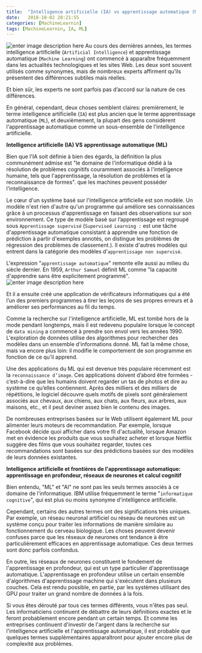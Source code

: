 ```yaml
---
title:  "Intelligence artificielle (IA) vs apprentissage automatique (ML)."
date:   2018-10-02 20:21:55
categories: [MachineLearnin]
tags: [MachineLearnin, IA, ML]
---
```

![enter image description here](https://cdn-images-1.medium.com/max/700/0*wNFF7lH8QyswBM6X.png)
Au cours des dernières années, les termes intelligence artificielle (`Artificial Intelligence`) et apprentissage automatique (`Machine Learning`) ont commencé à apparaître fréquemment dans les actualités technologiques et les sites Web. Les deux sont souvent utilisés comme synonymes, mais de nombreux experts affirment qu’ils présentent des différences subtiles mais réelles.

Et bien sûr, les experts ne sont parfois pas d’accord sur la nature de ces différences.

En général, cependant, deux choses semblent claires: premièrement, le terme intelligence artificielle (`IA`) est plus ancien que le terme apprentissage automatique (`ML`), et deuxièmement, la plupart des gens considèrent l'apprentissage automatique comme un sous-ensemble de l'intelligence artificielle.

**Intelligence artificielle (IA) VS apprentissage automatique (ML)**

Bien que l'IA soit définie à bien des égards, la définition la plus communément admise est "le domaine de l'informatique dédié à la résolution de problèmes cognitifs couramment associés à l'intelligence humaine, tels que l'apprentissage, la résolution de problèmes et la reconnaissance de formes". que les machines peuvent posséder l'intelligence.

Le cœur d'un système basé sur l'intelligence artificielle est son modèle. Un modèle n'est rien d'autre qu'un programme qui améliore ses connaissances grâce à un processus d'apprentissage en faisant des observations sur son environnement. Ce type de modèle basé sur l’apprentissage est regroupé sous `Apprentissage supervisé` (`Supervised Learning :` est une tâche d'apprentissage automatique consistant à apprendre une fonction de prédiction à partir d'exemples annotés, on distingue les problèmes de régression des problèmes de classement.). Il existe d'autres modèles qui entrent dans la catégorie des modèles d'`apprentissage non supervisé`.

L'expression "`apprentissage automatique`" remonte elle aussi au milieu du siècle dernier. En 1959, `Arthur Samuel` définit ML comme "la capacité d'apprendre sans être explicitement programmé". 
![enter image description here](https://upload.wikimedia.org/wikipedia/commons/f/f8/This_is_the_photo_of_Arthur_Samuel.jpg)

Et il a ensuite créé une application de vérificateurs informatiques qui a été l’un des premiers programmes à tirer les leçons de ses propres erreurs et à améliorer ses performances au fil du temps.

Comme la recherche sur l'intelligence artificielle, ML est tombé hors de la mode pendant longtemps, mais il est redevenu populaire lorsque le concept de `data mining` a commencé à prendre son envol vers les années 1990. L'exploration de données utilise des algorithmes pour rechercher des modèles dans un ensemble d'informations donné. ML fait la même chose, mais va encore plus loin: il modifie le comportement de son programme en fonction de ce qu'il apprend.

Une des applications du ML qui est devenue très populaire récemment est la `reconnaissance d’image`. Ces applications doivent d’abord être formées - c’est-à-dire que les humains doivent regarder un tas de photos et dire au système ce qu’elles contiennent. Après des milliers et des milliers de répétitions, le logiciel découvre quels motifs de pixels sont généralement associés aux chevaux, aux chiens, aux chats, aux fleurs, aux arbres, aux maisons, etc., et il peut deviner assez bien le contenu des images.

De nombreuses entreprises basées sur le Web utilisent également ML pour alimenter leurs moteurs de recommandation. Par exemple, lorsque Facebook décide quoi afficher dans votre fil d'actualité, lorsque Amazon met en évidence les produits que vous souhaitez acheter et lorsque Netflix suggère des films que vous souhaitez regarder, toutes ces recommandations sont basées sur des prédictions basées sur des modèles de leurs données existantes.

**Intelligence artificielle et frontières de l'apprentissage automatique:** **apprentissage en profondeur, réseaux de neurones et calcul cognitif**

Bien entendu, "ML" et "AI" ne sont pas les seuls termes associés à ce domaine de l'informatique. IBM utilise fréquemment le terme "`informatique cognitive`", qui est plus ou moins synonyme d'intelligence artificielle.

Cependant, certains des autres termes ont des significations très uniques. Par exemple, un réseau neuronal artificiel ou réseau de neurones est un système conçu pour traiter les informations de manière similaire au fonctionnement du cerveau biologique. Les choses peuvent devenir confuses parce que les réseaux de neurones ont tendance à être particulièrement efficaces en apprentissage automatique. Ces deux termes sont donc parfois confondus.

En outre, les réseaux de neurones constituent le fondement de l'apprentissage en profondeur, qui est un type particulier d'apprentissage automatique. L'apprentissage en profondeur utilise un certain ensemble d'algorithmes d'apprentissage machine qui s'exécutent dans plusieurs couches. Cela est rendu possible, en partie, par les systèmes utilisant des GPU pour traiter un grand nombre de données à la fois.

Si vous êtes dérouté par tous ces termes différents, vous n'êtes pas seul. Les informaticiens continuent de débattre de leurs définitions exactes et le feront probablement encore pendant un certain temps. Et comme les entreprises continuent d'investir de l'argent dans la recherche sur l'intelligence artificielle et l'apprentissage automatique, il est probable que quelques termes supplémentaires apparaîtront pour ajouter encore plus de complexité aux problèmes.
